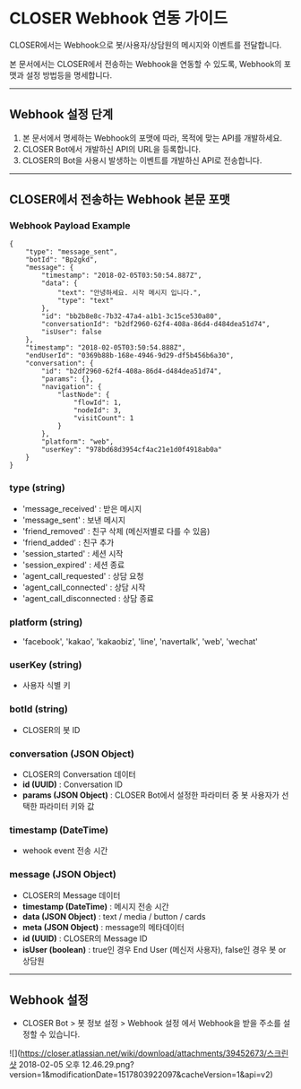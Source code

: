 # CLOSER Webhook 연동 가이드

CLOSER에서는 Webhook으로 봇/사용자/상담원의 메시지와 이벤트를 전달합니다. 

본 문서에서는 CLOSER에서 전송하는 Webhook을 연동할 수 있도록, Webhook의 포맷과 설정 방법등을 명세합니다.

---

## 

## Webhook 설정 단계

1. 본 문서에서 명세하는 Webhook의 포맷에 따라, 목적에 맞는 API를 개발하세요.
2. CLOSER Bot에서 개발하신 API의 URL을 등록합니다.
3. CLOSER의 Bot을 사용시 발생하는 이벤트를 개발하신 API로 전송합니다.

---

## CLOSER에서 전송하는 Webhook 본문 포맷

### Webhook Payload Example

```
{
	"type": "message_sent",
	"botId": "Bp2gkd",
	"message": {
		"timestamp": "2018-02-05T03:50:54.887Z",
		"data": {
			"text": "안녕하세요. 시작 메시지 입니다.",
			"type": "text"
		},
		"id": "bb2b8e8c-7b32-47a4-a1b1-3c15ce530a80",
		"conversationId": "b2df2960-62f4-408a-86d4-d484dea51d74",
		"isUser": false
	},
	"timestamp": "2018-02-05T03:50:54.888Z",
	"endUserId": "0369b88b-168e-4946-9d29-df5b456b6a30",
	"conversation": {
		"id": "b2df2960-62f4-408a-86d4-d484dea51d74",
		"params": {},
		"navigation": {
			"lastNode": {
				"flowId": 1,
				"nodeId": 3,
				"visitCount": 1
			}
		},
		"platform": "web",
		"userKey": "978bd68d3954cf4ac21e1d0f4918ab0a"
	}
}
```

### 

### type \(string\)

* 'message\_received' : 받은 메시지
* 'message\_sent' : 보낸 메시지
* 'friend\_removed' : 친구 삭제 \(메신저별로 다를 수 있음\)
* 'friend\_added' : 친구 추가
* 'session\_started' : 세션 시작
* 'session\_expired' : 세션 종료
* 'agent\_call\_requested' : 상담 요청
* 'agent\_call\_connected' : 상담 시작
* 'agent\_call\_disconnected : 상담 종료

### **platform \(string\)**

* 'facebook', 'kakao', 'kakaobiz', 'line', 'navertalk', 'web', 'wechat'

### **userKey \(string\)**

* 사용자 식별 키

### **botId \(string\)**

* CLOSER의 봇 ID

### **conversation \(JSON Object\)**

* CLOSER의 Conversation 데이터
* **id \(UUID\)**
   : Conversation ID
* **params \(JSON Object\)**
   : CLOSER Bot에서 설정한 파라미터 중 봇 사용자가 선택한 파라미터 키와 값

### **timestamp \(DateTime\)**

* wehook event 전송 시간

### **message \(JSON Object\)**

* CLOSER의 Message 데이터
* **timestamp \(DateTime\)**
   : 메시지 전송 시간
* **data \(JSON Object\)**
   : text / media / button / cards
* **meta \(JSON Object\)**
   : message의 메타데이터
* **id \(UUID\)**
   : CLOSER의 Message ID
* **isUser \(boolean\)**
   : true인 경우 End User \(메신저 사용자\), false인 경우 봇 or 상담원



---

## Webhook 설정

* CLOSER Bot &gt;  봇 정보 설정 &gt;  Webhook 설정 에서 Webhook을 받을 주소를 설정할 수 있습니다.

![](https://closer.atlassian.net/wiki/download/attachments/39452673/스크린샷 2018-02-05 오후 12.46.29.png?version=1&modificationDate=1517803922097&cacheVersion=1&api=v2)


